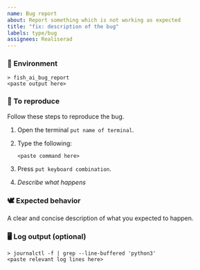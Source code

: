 ```yaml
---
name: Bug report
about: Report something which is not working as expected
title: "fix: description of the bug"
labels: type/bug
assignees: Realiserad
---
```


### 📝 Environment

```shell
> fish_ai_bug_report
<paste output here>
```

### 🙉 To reproduce

Follow these steps to reproduce the bug.

1.
    Open the terminal `put name of terminal`.

2.
    Type the following:

    ```shell
    <paste command here>
    ```

3.
    Press `put keyboard combination`.

4.
    *Describe what happens*

### 🕊 Expected behavior

A clear and concise description of what you expected to happen.

### 🖥 Log output (optional)

```shell
> journalctl -f | grep --line-buffered 'python3'
<paste relevant log lines here>
```
